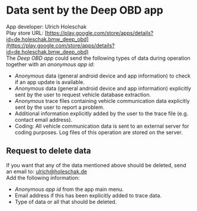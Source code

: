 # Data sent by the Deep OBD app
App developer: Ulrich Holeschak  
Play store URL: [https://play.google.com/store/apps/details?id=de.holeschak.bmw_deep_obd](https://play.google.com/store/apps/details?id=de.holeschak.bmw_deep_obd)  
The _Deep OBD app_ could send the following types of data during operation together with an _anonymous app id_:

* _Anonymous_ data (general android device and app information) to check if an app update is available.
* _Anonymous_ data (general android device and app information) explicitly sent by the user to request vehicle database extraction.
* _Anonymous_ trace files containing vehicle communication data explicitly sent by the user to report a problem.
* Additional information explicitly added by the user to the trace file (e.g. contact email address).
* Coding: All vehicle communication data is sent to an external server for coding purposes. Log files of this operation are stored on the server.

## Request to delete data
If you want that any of the data mentioned above should be deleted, send an email to:
[ulrich@holeschak.de](mailto:ulrich@holeschak.de)  
Add the following information:

* _Anonymous app id_ from the app main menu.
* Email address if this has been explicitly added to trace data.
* Type of data or all that should be deleted.
